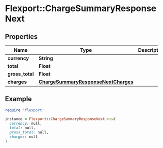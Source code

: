 # Flexport::ChargeSummaryResponseNext

## Properties

| Name | Type | Description | Notes |
| ---- | ---- | ----------- | ----- |
| **currency** | **String** |  |  |
| **total** | **Float** |  |  |
| **gross_total** | **Float** |  |  |
| **charges** | [**ChargeSummaryResponseNextCharges**](ChargeSummaryResponseNextCharges.md) |  |  |

## Example

```ruby
require 'flexport'

instance = Flexport::ChargeSummaryResponseNext.new(
  currency: null,
  total: null,
  gross_total: null,
  charges: null
)
```

